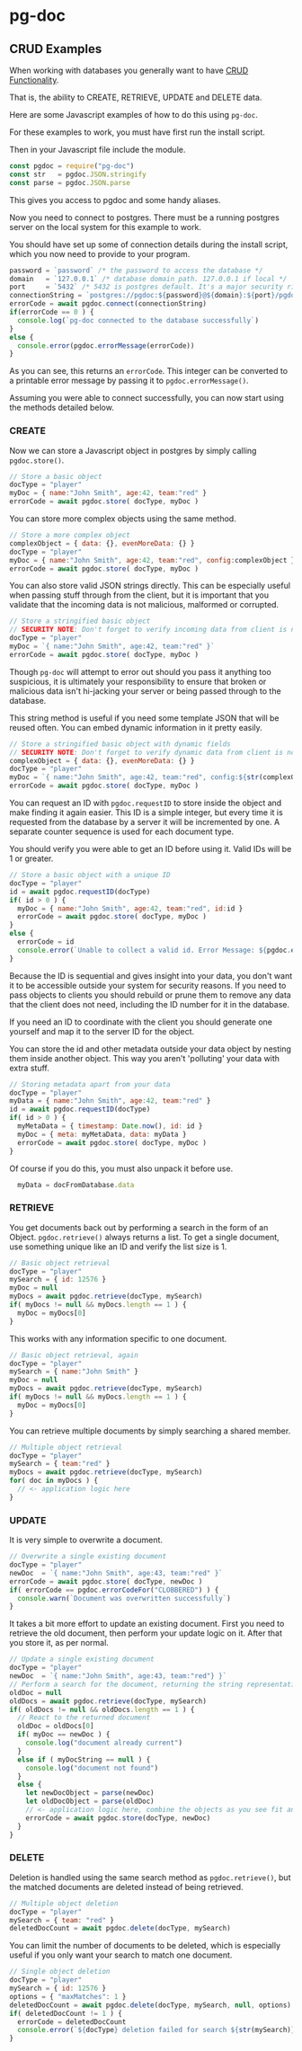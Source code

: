
# pg-doc

## CRUD Examples

When working with databases you generally want to have [CRUD Functionality][CRUD].

That is, the ability to CREATE, RETRIEVE, UPDATE and DELETE data.

Here are some Javascript examples of how to do this using `pg-doc`.

For these examples to work, you must have first run the install script.

Then in your Javascript file include the module.

``` js
const pgdoc = require("pg-doc")
const str   = pgdoc.JSON.stringify
const parse = pgdoc.JSON.parse
```

This gives you access to pgdoc and some handy aliases.

Now you need to connect to postgres. There must be a running postgres server on the local system for this example to work.

You should have set up some of connection details during the install script, which you now need to provide to your program.

``` js
password = `password` /* the password to access the database */
domain   = `127.0.0.1` /* database domain path. 127.0.0.1 if local */
port     = `5432` /* 5432 is postgres default. It's a major security risk not to change this if you put it online! */
connectionString = `postgres://pgdoc:${password}@${domain}:${port}/pgdoc`
errorCode = await pgdoc.connect(connectionString)
if(errorCode == 0 ) {
  console.log(`pg-doc connected to the database successfully`)
}
else {
  console.error(pgdoc.errorMessage(errorCode))
}
```

As you can see, this returns an `errorCode`. This integer can be converted to a printable error message by passing it to `pgdoc.errorMessage()`.

Assuming you were able to connect successfully, you can now start using the methods detailed below.

### CREATE

Now we can store a Javascript object in postgres by simply calling `pgdoc.store()`.

``` js
// Store a basic object
docType = "player"
myDoc = { name:"John Smith", age:42, team:"red" }
errorCode = await pgdoc.store( docType, myDoc )
````

You can store more complex objects using the same method.

```js
// Store a more complex object
complexObject = { data: {}, evenMoreData: {} }
docType = "player"
myDoc = { name:"John Smith", age:42, team:"red", config:complexObject }
errorCode = await pgdoc.store( docType, myDoc )
```

You can also store valid JSON strings directly. This can be especially useful when passing stuff through from the client, but it is important that you validate that the incoming data is not malicious, malformed or corrupted.

``` js
// Store a stringified basic object
// SECURITY NOTE: Don't forget to verify incoming data from client is not malicious or malformed!
docType = "player"
myDoc = `{ name:"John Smith", age:42, team:"red" }`
errorCode = await pgdoc.store( docType, myDoc )
```

Though `pg-doc` will attempt to error out should you pass it anything too suspicious, it is ultimately your responsibility to ensure that broken or malicious data isn't hi-jacking your server or being passed through to the database.

This string method is useful if you need some template JSON that will be reused often. You can embed dynamic information in it pretty easily.

``` js
// Store a stringified basic object with dynamic fields
// SECURITY NOTE: Don't forget to verify dynamic data from client is not malicious or malformed!
complexObject = { data: {}, evenMoreData: {} }
docType = "player"
myDoc = `{ name:"John Smith", age:42, team:"red", config:${str(complexObject)} }`
errorCode = await pgdoc.store( docType, myDoc )
```

You can request an ID with `pgdoc.requestID` to store inside the object and make finding it again easier. This ID is a simple integer, but every time it is requested from the database by a server it will be incremented by one. A separate counter sequence is used for each document type.

You should verify you were able to get an ID before using it. Valid IDs will be 1 or greater.

``` js
// Store a basic object with a unique ID
docType = "player"
id = await pgdoc.requestID(docType)
if( id > 0 ) {
  myDoc = { name:"John Smith", age:42, team:"red", id:id }
  errorCode = await pgdoc.store( docType, myDoc )
}
else {
  errorCode = id
  console.error(`Unable to collect a valid id. Error Message: ${pgdoc.errorMessage(errorCode)}`)
}
```

Because the ID is sequential and gives insight into your data, you don't want it to be accessible outside your system for security reasons. If you need to pass objects to clients you should rebuild or prune them to remove any data that the client does not need, including the ID number for it in the database.

If you need an ID to coordinate with the client you should generate one yourself and map it to the server ID for the object.

You can store the id and other metadata outside your data object by nesting them inside another object. This way you aren't 'polluting' your data with extra stuff.

``` js
// Storing metadata apart from your data
docType = "player"
myData = { name:"John Smith", age:42, team:"red" }
id = await pgdoc.requestID(docType)
if( id > 0 ) {
  myMetaData = { timestamp: Date.now(), id: id }
  myDoc = { meta: myMetaData, data: myData }
  errorCode = await pgdoc.store( docType, myDoc )
}
```

Of course if you do this, you must also unpack it before use.

``` js
  myData = docFromDatabase.data
```


### RETRIEVE

You get documents back out by performing a search in the form of an Object. `pgdoc.retrieve()` always returns a list. To get a single document, use something unique like an ID and verify the list size is 1.

```js
// Basic object retrieval
docType = "player"
mySearch = { id: 12576 }
myDoc = null
myDocs = await pgdoc.retrieve(docType, mySearch)
if( myDocs != null && myDocs.length == 1 ) {
  myDoc = myDocs[0]
}
```

This works with any information specific to one document.

```js
// Basic object retrieval, again
docType = "player"
mySearch = { name:"John Smith" }
myDoc = null
myDocs = await pgdoc.retrieve(docType, mySearch)
if( myDocs != null && myDocs.length == 1 ) {
  myDoc = myDocs[0]
}
```

You can retrieve multiple documents by simply searching a shared member.

``` js
// Multiple object retrieval
docType = "player"
mySearch = { team:"red" }
myDocs = await pgdoc.retrieve(docType, mySearch)
for( doc in myDocs ) {
  // <- application logic here
}
```


### UPDATE

It is very simple to overwrite a document.

``` js
// Overwrite a single existing document
docType = "player"
newDoc  = `{ name:"John Smith", age:43, team:"red" }`
errorCode = await pgdoc.store( docType, newDoc )
if( errorCode == pgdoc.errorCodeFor("CLOBBERED") ) {
  console.warn(`Document was overwritten successfully`)
}
```

It takes a bit more effort to update an existing document. First you need to retrieve the old document, then perform your update logic on it. After that you store it, as per normal.

``` js
// Update a single existing document
docType = "player"
newDoc  = `{ name:"John Smith", age:43, team:"red"} }`
// Perform a search for the document, returning the string representation
oldDoc = null
oldDocs = await pgdoc.retrieve(docType, mySearch)
if( oldDocs != null && oldDocs.length == 1 ) {
  // React to the returned document
  oldDoc = oldDocs[0]
  if( myDoc == newDoc ) {
    console.log("document already current")
  }
  else if ( myDocString == null ) {
    console.log("document not found")
  }
  else {
    let newDocObject = parse(newDoc)
    let oldDocObject = parse(oldDoc)
    // <- application logic here, combine the objects as you see fit and store in newDoc
    errorCode = await pgdoc.store(docType, newDoc)
  }
}
```


### DELETE

Deletion is handled using the same search method as `pgdoc.retrieve()`, but the matched documents are deleted instead of being retrieved.

``` js
// Multiple object deletion
docType = "player"
mySearch = { team: "red" }
deletedDocCount = await pgdoc.delete(docType, mySearch)
```

You can limit the number of documents to be deleted, which is especially useful if you only want your search to match one document.

``` js
// Single object deletion
docType = "player"
mySearch = { id: 12576 }
options = { "maxMatches": 1 }
deletedDocCount = await pgdoc.delete(docType, mySearch, null, options)
if( deletedDocCount != 1 ) {
  errorCode = deletedDocCount
  console.error(`${docType} deletion failed for search ${str(mySearch)}. Error: ${pgdoc.errorMessage(errorCode)}.`)
}
```


[CRUD]:https://en.wikipedia.org/wiki/Create,_read,_update_and_delete
